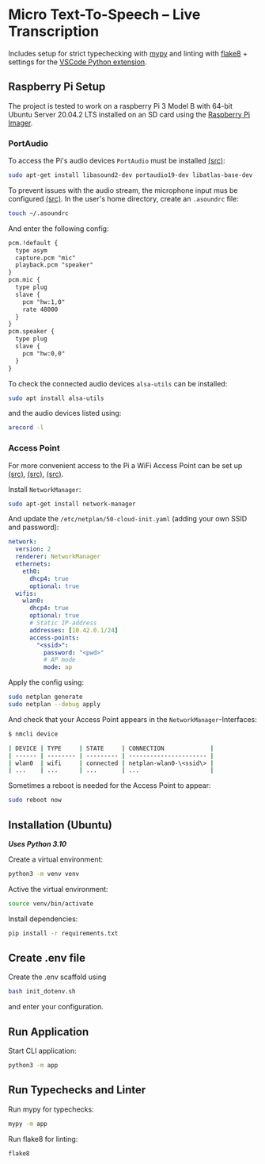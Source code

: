# Micro Text-To-Speech – Live Transcription

Includes setup for strict typechecking with [mypy](https://mypy.readthedocs.io/en/stable/index.html) and linting with [flake8](https://flake8.pycqa.org/en/latest/index.html) + settings for the [VSCode Python extension](https://marketplace.visualstudio.com/items?itemName=ms-python.python).

## Raspberry Pi Setup

The project is tested to work on a raspberry Pi 3 Model B with 64-bit Ubuntu Server 20.04.2 LTS installed on an SD card using the [Raspberry Pi Imager](https://www.raspberrypi.com/software).

### PortAudio

To access the Pi's audio devices `PortAudio` must be installed [(src)](https://gist.github.com/tstellanova/11ef60480552e2c5660af8e9e14410c8):

```bash
sudo apt-get install libasound2-dev portaudio19-dev libatlas-base-dev
```

To prevent issues with the audio stream, the microphone input mus be configured [(src)](https://github.com/googlesamples/assistant-sdk-python/issues/382#issuecomment-583847256). In the user's home directory, create an `.asoundrc` file:

```bash
touch ~/.asoundrc
```

And enter the following config:

```txt
pcm.!default {
  type asym
  capture.pcm "mic"
  playback.pcm "speaker"
}
pcm.mic {
  type plug
  slave {
    pcm "hw:1,0"
    rate 48000
  }
}
pcm.speaker {
  type plug
  slave {
    pcm "hw:0,0"
  }
}
```

To check the connected audio devices `alsa-utils` can be installed:

```bash
sudo apt install alsa-utils
```

and the audio devices listed using:

```bash
arecord -l
```

### Access Point

For more convenient access to the Pi a WiFi Access Point can be set up [(src)](https://ubuntu.com/core/docs/networkmanager/configure-wifi-access-points), [(src)](https://netplan.io/reference/#properties-for-device-type-wifis%3A), [(src)](https://linuxconfig.org/ubuntu-20-04-connect-to-wifi-from-command-line).

Install `NetworkManager`:

```bash
sudo apt-get install network-manager
```

And update the `/etc/netplan/50-cloud-init.yaml` (adding your own SSID and password):

```yml
network:
  version: 2
  renderer: NetworkManager
  ethernets:
    eth0:
      dhcp4: true
      optional: true
  wifis:
    wlan0:
      dhcp4: true
      optional: true
      # Static IP-address
      addresses: [10.42.0.1/24]
      access-points:
        "<ssid>":
          password: "<pwd>"
          # AP mode
          mode: ap
```

Apply the config using:

```bash
sudo netplan generate
sudo netplan --debug apply
```

And check that your Access Point appears in the `NetworkManager`-Interfaces:

```bash
$ nmcli device

| DEVICE | TYPE     | STATE     | CONNECTION             |
| ------ | -------- | --------- | ---------------------- |
| wlan0  | wifi     | connected | netplan-wlan0-\<ssid\> |
| ...    | ...      | ...       | ...                    |
```

Sometimes a reboot is needed for the Access Point to appear:

```bash
sudo reboot now
```

## Installation (Ubuntu)

__*Uses Python 3.10*__

Create a virtual environment:

```bash
python3 -m venv venv
```

Active the virtual environment:

```bash
source venv/bin/activate
```

Install dependencies:

```bash
pip install -r requirements.txt
```

## Create .env file

Create the .env scaffold using

```bash
bash init_dotenv.sh
```

and enter your configuration.

## Run Application

Start CLI application:

```bash
python3 -m app
```

## Run Typechecks and Linter

Run mypy for typechecks:

```bash
mypy -m app
```

Run flake8 for linting:

```bash
flake8
```
